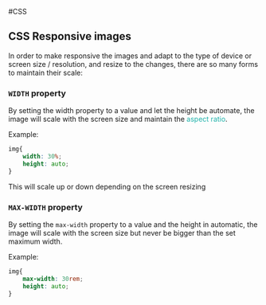 #CSS 

## CSS Responsive images

In order to make responsive the images and adapt to the type of device or screen size / resolution, and resize to the changes, there are so many forms to maintain their scale: 

### `WIDTH` property

By setting the width property to a value and let the height be automate, the image will scale with the screen size and maintain the <span style="color:LightSeaGreen;">aspect ratio</span>.

Example: 
```css
img{
	width: 30%; 
	height: auto; 
}
```

This will scale up or down depending on the screen resizing

### `MAX-WIDTH` property

By setting the `max-width` property to a value and the height in automatic, the image will scale with the screen size but never be bigger than the set maximum width. 

Example: 

```css
img{
	max-width: 30rem; 
	height: auto; 
}
```